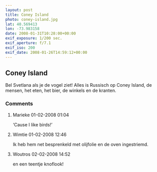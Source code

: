 ```yaml
---
layout: post
title: Coney Island
photo: coney-island.jpg
lat: 40.569413
lon: -73.983158
date: 2008-01-31T10:28:00+00:00
exif_exposure: 1/200 sec.
exif_aperture: f/7.1
exif_iso: 200
exif_date: 2008-01-26T14:59:12+00:00
---
```


## Coney Island

<p>Bel Svetlana als je de vogel ziet! Alles is Russisch op Coney Island, de mensen, het eten, het bier, de winkels en de kranten.</p>

<h3>Comments</h3>
<ol id="comments">
  <li>
    <span class="name">Marieke</span>
    <span class="date">01-02-2008 01:04</span>
    <p>‘Cause I like birds!’</p>
  </li>
  <li>
    <span class="name">Wimtie</span>
    <span class="date">01-02-2008 12:46</span>
    <p>Ik heb hem net besprenkeld met olijfolie en de oven ingestriemd.</p>
  </li>
  <li>
    <span class="name">Woutros</span>
    <span class="date">02-02-2008 14:52</span>
    <p>en een teentje knoflook!</p>
  </li>
</ol>
